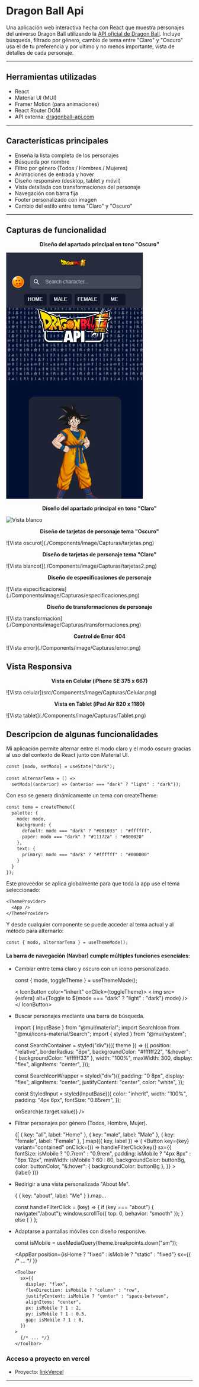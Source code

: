 # Dragon Ball Api

Una aplicación web interactiva hecha con React que muestra personajes del universo Dragon Ball utilizando la [API oficial de Dragon Ball](https://web.dragonball-api.com/). Incluye búsqueda, filtrado por género, cambio de tema entre "Claro" y "Oscuro" usa el de tu preferencia y  por ultimo y no menos importante, vista de detalles de cada personaje.

---

## Herramientas utilizadas

-  React
-  Material UI (MUI)
-  Framer Motion (para animaciones)
-  React Router DOM
-  API externa: [dragonball-api.com](https://web.dragonball-api.com/)

---

##  Características principales

-  Enseña la lista completa de los personajes
- Búsqueda por nombre
- Filtro por género (Todos / Hombres / Mujeres)
- Animaciones de entrada y hover
- Diseño responsivo (desktop, tablet y móvil)
- Vista detallada con transformaciones del personaje
- Navegación con barra fija
- Footer personalizado con imagen
- Cambio del estilo entre tema "Claro" y "Oscuro"

---

## Capturas de funcionalidad
<p align="center">
  <strong>Diseño del apartado principal en tono "Oscuro"</strong>
</p>

![Vista Oscuro](https://github.com/Aristo1989/SegundaEntregaVite/blob/cd0336aa2aa0409080d26f26b603e935989d9b85/src/Components/image/Capturas/Celular.png)

<p align="center">
  <strong>Diseño del apartado principal en tono "Claro"</strong>
</p>

![Vista blanco](./Components/image/Capturas/principalB.png)

<p align="center">
  <strong>Diseño de tarjetas de personaje tema "Oscuro"</strong>
</p>
![Vista oscurot](./Components/image/Capturas/tarjetas.png)

<p align="center">
  <strong>Diseño de tarjetas de personaje tema "Claro"</strong>
</p>
![Vista blancot](./Components/image/Capturas/tarjetas2.png)

<p align="center">
  <strong>Diseño de especificaciones de personaje </strong>
</p>
![Vista especificaciones](./Components/image/Capturas/especificaciones.png)

<p align="center">
  <strong>Diseño de transformaciones de personaje </strong>
</p>
![Vista transformacion](./Components/image/Capturas/transformaciones.png)

<p align="center">
  <strong>Control de Error 404 </strong>
</p>
![Vista error](./Components/image/Capturas/error.png)


##  Vista Responsiva
<p align="center">
  <strong>Vista en Celular (iPhone SE 375 x 667) </strong>
</p>
![Vista celular](src/Components/image/Capturas/Celular.png)

<p align="center">
  <strong>Vista en Tablet (iPad Air  820 x 1180) </strong>
</p>
![Vista tablet](./Components/image/Capturas/Tablet.png)


##  Descripcion de algunas funcionalidades

Mi aplicación permite alternar entre el modo claro y el modo oscuro gracias al uso del contexto de React junto con Material UI.

    const [modo, setModo] = useState("dark");
    
    const alternarTema = () =>
      setModo((anterior) => (anterior === "dark" ? "light" : "dark"));
    

Con eso se genera dinámicamente un tema con createTheme:

    const tema = createTheme({
      palette: {
        mode: modo,
        background: {
          default: modo === "dark" ? "#001033" : "#ffffff",
          paper: modo === "dark" ? "#11172a" : "#800020"
        },
        text: {
          primary: modo === "dark" ? "#ffffff" : "#000000"
        }
      }
    });
    

Este proveedor se aplica globalmente para que toda la app use el tema seleccionado:

    <ThemeProvider>
      <App />
    </ThemeProvider>
    

Y desde cualquier componente se puede acceder al tema actual y al método para alternarlo:

    const { modo, alternarTema } = useThemeMode();
    

####  La barra de navegación (Navbar) cumple múltiples funciones esenciales:

- Cambiar entre tema claro y oscuro con un ícono personalizado.

   
    
    
    const { mode, toggleTheme } = useThemeMode();
    
    
    < IconButton color="inherit" onClick={toggleTheme}>
      < img src={esfera} alt={Toggle to ${mode === "dark" ? "light" : "dark"} mode} />
    </ IconButton>
    

- Buscar personajes mediante una barra de búsqueda.

    
    import { InputBase } from "@mui/material";
    import SearchIcon from "@mui/icons-material/Search";
    import { styled } from "@mui/system";

    const SearchContainer = styled("div")(({ theme }) => ({
      position: "relative",
      borderRadius: "8px",
      backgroundColor: "#ffffff22",
      "&:hover": { backgroundColor: "#ffffff33" },
      width: "100%",
      maxWidth: 300,
      display: "flex",
      alignItems: "center",
    }));
    
    const SearchIconWrapper = styled("div")({
      padding: "0 8px",
      display: "flex",
      alignItems: "center",
      justifyContent: "center",
      color: "white",
    });
    
    const StyledInput = styled(InputBase)({
      color: "inherit",
      width: "100%",
      padding: "4px 6px",
      fontSize: "0.85rem",
    });
    
    <SearchContainer>
      <SearchIconWrapper>
        <SearchIcon sx={{ fontSize: isMobile ? 20 : 24 }} />
      </SearchIconWrapper>
      <StyledInput
        placeholder="Search character..."
        onChange={(e) => onSearch(e.target.value)}
      />
    </SearchContainer>

- Filtrar personajes por género (Todos, Hombre, Mujer).
    
	 
    {[
      { key: "all", label: "Home" },
      { key: "male", label: "Male" },
      { key: "female", label: "Female" },
    ].map(({ key, label }) => (
      <Button
        key={key}
        variant="contained"
        onClick={() => handleFilterClick(key)}
        sx={{
          fontSize: isMobile ? "0.7rem" : "0.9rem",
          padding: isMobile ? "4px 8px" : "6px 12px",
          minWidth: isMobile ? 60 : 80,
          backgroundColor: buttonBg,
          color: buttonColor,
          "&:hover": { backgroundColor: buttonBg },
        }}
      >
        {label}
      </Button>
    ))}
    

- Redirigir a una vista personalizada "About Me".
    
	
    { { key: "about", label: "Me" } }.map...

    const handleFilterClick = (key) => {
      if (key === "about") {
        navigate("/about");
        window.scrollTo({ top: 0, behavior: "smooth" });
      } else {
      }
    };
    

- Adaptarse a pantallas móviles con diseño responsive.

    
    const isMobile = useMediaQuery(theme.breakpoints.down("sm"));
    
    <AppBar
      position={isHome ? "fixed" : isMobile ? "static" : "fixed"}
      sx={{ /* ... */ }}
    >
      <Toolbar
        sx={{
          display: "flex",
          flexDirection: isMobile ? "column" : "row",
          justifyContent: isMobile ? "center" : "space-between",
          alignItems: "center",
          px: isMobile ? 1 : 2,
          py: isMobile ? 1 : 0.5,
          gap: isMobile ? 1 : 0,
        }}
      >
        {/* ... */}
      </Toolbar>
    </AppBar>
    

###  Acceso a proyecto en vercel
-  Proyecto: [linkVercel](https://web.dragonball-api.com/)

---
